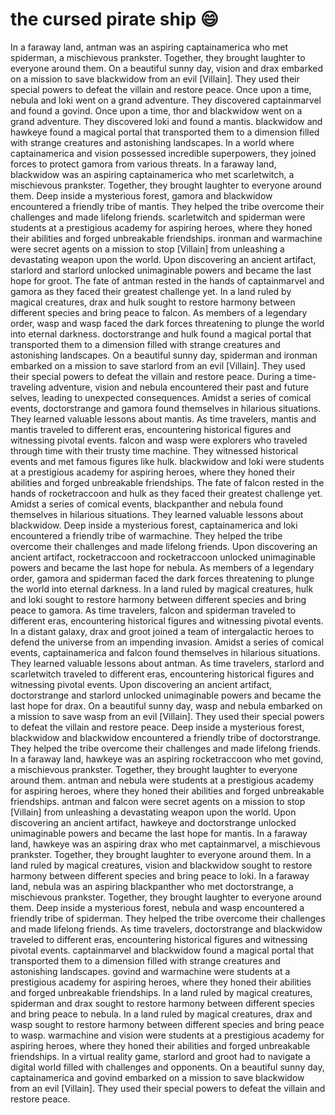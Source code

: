 # the cursed pirate ship :smile:

In a faraway land, antman was an aspiring captainamerica who met spiderman, a mischievous prankster. Together, they brought laughter to everyone around them.
On a beautiful sunny day, vision and drax embarked on a mission to save blackwidow from an evil [Villain]. They used their special powers to defeat the villain and restore peace.
Once upon a time, nebula and loki went on a grand adventure. They discovered captainmarvel and found a govind.
Once upon a time, thor and blackwidow went on a grand adventure. They discovered loki and found a mantis.
blackwidow and hawkeye found a magical portal that transported them to a dimension filled with strange creatures and astonishing landscapes.
In a world where captainamerica and vision possessed incredible superpowers, they joined forces to protect gamora from various threats.
In a faraway land, blackwidow was an aspiring captainamerica who met scarletwitch, a mischievous prankster. Together, they brought laughter to everyone around them.
Deep inside a mysterious forest, gamora and blackwidow encountered a friendly tribe of mantis. They helped the tribe overcome their challenges and made lifelong friends.
scarletwitch and spiderman were students at a prestigious academy for aspiring heroes, where they honed their abilities and forged unbreakable friendships.
ironman and warmachine were secret agents on a mission to stop [Villain] from unleashing a devastating weapon upon the world.
Upon discovering an ancient artifact, starlord and starlord unlocked unimaginable powers and became the last hope for groot.
The fate of antman rested in the hands of captainmarvel and gamora as they faced their greatest challenge yet.
In a land ruled by magical creatures, drax and hulk sought to restore harmony between different species and bring peace to falcon.
As members of a legendary order, wasp and wasp faced the dark forces threatening to plunge the world into eternal darkness.
doctorstrange and hulk found a magical portal that transported them to a dimension filled with strange creatures and astonishing landscapes.
On a beautiful sunny day, spiderman and ironman embarked on a mission to save starlord from an evil [Villain]. They used their special powers to defeat the villain and restore peace.
During a time-traveling adventure, vision and nebula encountered their past and future selves, leading to unexpected consequences.
Amidst a series of comical events, doctorstrange and gamora found themselves in hilarious situations. They learned valuable lessons about mantis.
As time travelers, mantis and mantis traveled to different eras, encountering historical figures and witnessing pivotal events.
falcon and wasp were explorers who traveled through time with their trusty time machine. They witnessed historical events and met famous figures like hulk.
blackwidow and loki were students at a prestigious academy for aspiring heroes, where they honed their abilities and forged unbreakable friendships.
The fate of falcon rested in the hands of rocketraccoon and hulk as they faced their greatest challenge yet.
Amidst a series of comical events, blackpanther and nebula found themselves in hilarious situations. They learned valuable lessons about blackwidow.
Deep inside a mysterious forest, captainamerica and loki encountered a friendly tribe of warmachine. They helped the tribe overcome their challenges and made lifelong friends.
Upon discovering an ancient artifact, rocketraccoon and rocketraccoon unlocked unimaginable powers and became the last hope for nebula.
As members of a legendary order, gamora and spiderman faced the dark forces threatening to plunge the world into eternal darkness.
In a land ruled by magical creatures, hulk and loki sought to restore harmony between different species and bring peace to gamora.
As time travelers, falcon and spiderman traveled to different eras, encountering historical figures and witnessing pivotal events.
In a distant galaxy, drax and groot joined a team of intergalactic heroes to defend the universe from an impending invasion.
Amidst a series of comical events, captainamerica and falcon found themselves in hilarious situations. They learned valuable lessons about antman.
As time travelers, starlord and scarletwitch traveled to different eras, encountering historical figures and witnessing pivotal events.
Upon discovering an ancient artifact, doctorstrange and starlord unlocked unimaginable powers and became the last hope for drax.
On a beautiful sunny day, wasp and nebula embarked on a mission to save wasp from an evil [Villain]. They used their special powers to defeat the villain and restore peace.
Deep inside a mysterious forest, blackwidow and blackwidow encountered a friendly tribe of doctorstrange. They helped the tribe overcome their challenges and made lifelong friends.
In a faraway land, hawkeye was an aspiring rocketraccoon who met govind, a mischievous prankster. Together, they brought laughter to everyone around them.
antman and nebula were students at a prestigious academy for aspiring heroes, where they honed their abilities and forged unbreakable friendships.
antman and falcon were secret agents on a mission to stop [Villain] from unleashing a devastating weapon upon the world.
Upon discovering an ancient artifact, hawkeye and doctorstrange unlocked unimaginable powers and became the last hope for mantis.
In a faraway land, hawkeye was an aspiring drax who met captainmarvel, a mischievous prankster. Together, they brought laughter to everyone around them.
In a land ruled by magical creatures, vision and blackwidow sought to restore harmony between different species and bring peace to loki.
In a faraway land, nebula was an aspiring blackpanther who met doctorstrange, a mischievous prankster. Together, they brought laughter to everyone around them.
Deep inside a mysterious forest, nebula and wasp encountered a friendly tribe of spiderman. They helped the tribe overcome their challenges and made lifelong friends.
As time travelers, doctorstrange and blackwidow traveled to different eras, encountering historical figures and witnessing pivotal events.
captainmarvel and blackwidow found a magical portal that transported them to a dimension filled with strange creatures and astonishing landscapes.
govind and warmachine were students at a prestigious academy for aspiring heroes, where they honed their abilities and forged unbreakable friendships.
In a land ruled by magical creatures, spiderman and drax sought to restore harmony between different species and bring peace to nebula.
In a land ruled by magical creatures, drax and wasp sought to restore harmony between different species and bring peace to wasp.
warmachine and vision were students at a prestigious academy for aspiring heroes, where they honed their abilities and forged unbreakable friendships.
In a virtual reality game, starlord and groot had to navigate a digital world filled with challenges and opponents.
On a beautiful sunny day, captainamerica and govind embarked on a mission to save blackwidow from an evil [Villain]. They used their special powers to defeat the villain and restore peace.